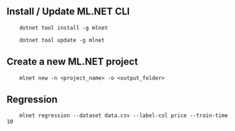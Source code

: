 ## Install / Update ML.NET CLI
```
    dotnet tool install -g mlnet
    
    dotnet tool update -g mlnet
```

## Create a new ML.NET project
```
    mlnet new -n <project_name> -o <output_folder>
```



## Regression
```
    mlnet regression --dataset data.csv --label-col price --train-time 10
```
```

